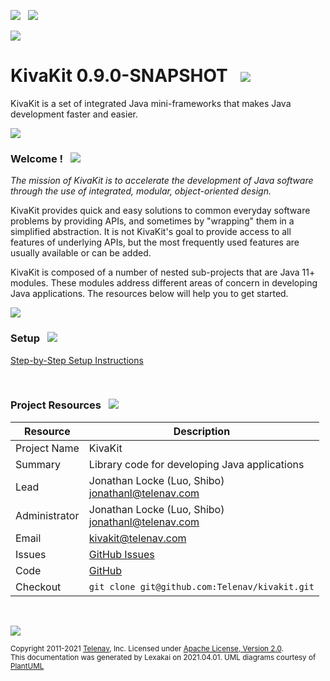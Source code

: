 [![](https://kivakit.org/images/github-32.png)](https://github.com/Telenav/kivakit)
&nbsp;
[![](https://kivakit.org/images/twitter-32.png)](https://twitter.com/openkivakit)

![](https://kivakit.org/images/kivakit-background-500.jpg)

# KivaKit 0.9.0-SNAPSHOT &nbsp;&nbsp;![](https://kivakit.org/images/kivakit-64.png)

KivaKit is a set of integrated Java mini-frameworks that makes Java development faster and easier.

![](https://kivakit.org/images/horizontal-line.png)

[//]: # (start-user-text)

### Welcome <a name = "welcome"></a>! &nbsp; ![](https://kivakit.org/images/stars-48.png)

*The mission of KivaKit is to accelerate the development of Java software through the use of integrated, modular, object-oriented design.*

KivaKit provides quick and easy solutions to common everyday software problems by providing APIs, and sometimes by "wrapping" them in a
simplified abstraction. It is not KivaKit's goal to provide access to all features of underlying APIs, but the most frequently used features
are usually available or can be added.

KivaKit is composed of a number of nested sub-projects that are Java 11+ modules. These modules address different areas of concern in
developing Java applications. The resources below will help you to get started.

![](https://kivakit.org/images/horizontal-line.png)

### Setup &nbsp; ![](https://kivakit.org/images/box-40.png)

[Step-by-Step Setup Instructions](https://github.com/Telenav/kivakit/blob/master/documentation/overview/setup.md)

&nbsp;

### Project Resources <a name = "project-resources"></a> &nbsp; ![](https://kivakit.org/images/water-32.png)

| Resource     |     Description                   |
|--------------|-----------------------------------|
| Project Name | KivaKit |
| Summary | Library code for developing Java applications |
| Lead | Jonathan Locke (Luo, Shibo) <br/> [jonathanl@telenav.com](mailto:jonathanl@telenav.com) |
| Administrator | Jonathan Locke (Luo, Shibo) <br/> [jonathanl@telenav.com](mailto:jonathanl@telenav.com) |
| Email | [kivakit@telenav.com](mailto:kivakit@telenav.com) |
| Issues | [GitHub Issues](https://github.com/Telenav/kivakit/issues) |
| Code | [GitHub](https://github.com/Telenav/kivakit) |
| Checkout | `git clone git@github.com:Telenav/kivakit.git` |

<br/>


[//]: # (end-user-text)

![](https://kivakit.org/images/horizontal-line.png)

<sub>Copyright 2011-2021 [Telenav](https://telenav.com), Inc. Licensed under [Apache License, Version 2.0](LICENSE).</sub>  
<sub>This documentation was generated by Lexakai on 2021.04.01. UML diagrams courtesy of [PlantUML](https://plantuml.com)</sub>
